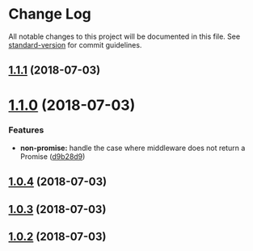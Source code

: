 # Change Log

All notable changes to this project will be documented in this file. See [standard-version](https://github.com/conventional-changelog/standard-version) for commit guidelines.

<a name="1.1.1"></a>
## [1.1.1](https://github.com/silasbw/boomware/compare/1.1.0...1.1.1) (2018-07-03)



<a name="1.1.0"></a>
# [1.1.0](https://github.com/silasbw/boomware/compare/1.0.4...1.1.0) (2018-07-03)


### Features

* **non-promise:** handle the case where middleware does not return a Promise ([d9b28d9](https://github.com/silasbw/boomware/commit/d9b28d9))



<a name="1.0.4"></a>
## [1.0.4](https://github.com/silasbw/boomware/compare/1.0.3...1.0.4) (2018-07-03)



<a name="1.0.3"></a>
## [1.0.3](https://github.com/silasbw/boomware/compare/1.0.2...1.0.3) (2018-07-03)



<a name="1.0.2"></a>
## [1.0.2](https://github.com/silasbw/boomware/compare/1.0.0...1.0.2) (2018-07-03)
